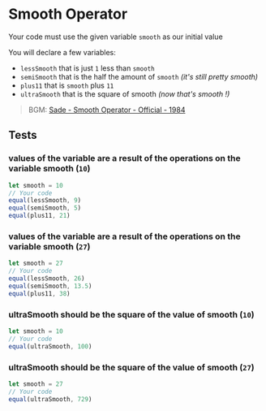 # Smooth Operator

Your code must use the given variable `smooth` as our initial value

You will declare a few variables:

- `lessSmooth` that is just `1` less than `smooth`
- `semiSmooth` that is the half the amount of `smooth` _(it's still pretty
  smooth)_
- `plus11` that is `smooth` plus `11`
- `ultraSmooth` that is the square of smooth _(now that's smooth !)_

> BGM:
> [Sade - Smooth Operator - Official - 1984](https://www.youtube.com/watch?v=4TYv2PhG89A)

## Tests

### values of the variable are a result of the operations on the variable smooth (`10`)

```js
let smooth = 10
// Your code
equal(lessSmooth, 9)
equal(semiSmooth, 5)
equal(plus11, 21)
```

### values of the variable are a result of the operations on the variable smooth (`27`)

```js
let smooth = 27
// Your code
equal(lessSmooth, 26)
equal(semiSmooth, 13.5)
equal(plus11, 38)
```

### ultraSmooth should be the square of the value of smooth (`10`)

```js
let smooth = 10
// Your code
equal(ultraSmooth, 100)
```

### ultraSmooth should be the square of the value of smooth (`27`)

```js
let smooth = 27
// Your code
equal(ultraSmooth, 729)
```
